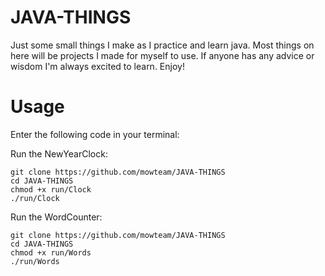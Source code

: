 # JAVA-THINGS
Just some small things I make as I practice and learn java. Most things on here will be projects I made for myself to use.
If anyone has any advice or wisdom I'm always excited to learn.
Enjoy!


# Usage
Enter the following code in your terminal:

Run the NewYearClock:

    git clone https://github.com/mowteam/JAVA-THINGS
    cd JAVA-THINGS
    chmod +x run/Clock
    ./run/Clock
    
Run the WordCounter:

    git clone https://github.com/mowteam/JAVA-THINGS
    cd JAVA-THINGS
    chmod +x run/Words
    ./run/Words
